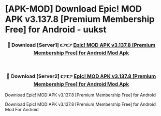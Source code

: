 # [APK-MOD] Download Epic! MOD APK v3.137.8 [Premium Membership Free] for Android - uukst


<div align="center">
<h3>🔴 Download [Server1] 👉👉 <a href="https://apk-comot.site?title=Epic!_MOD_APK_v3.137.8_[Premium_Membership_Free]_for_Android">Epic! MOD APK v3.137.8 [Premium Membership Free] for Android Mod Apk</a></h3><br>
<h3>🔴 Download [Server2] 👉👉 <a href="https://apk-comot.site?title=Epic!_MOD_APK_v3.137.8_[Premium_Membership_Free]_for_Android">Epic! MOD APK v3.137.8 [Premium Membership Free] for Android Mod Apk</a></h3>
</div>



Download Epic! MOD APK v3.137.8 [Premium Membership Free] for Android 

Download Epic! MOD APK v3.137.8 [Premium Membership Free] for Android Mod For Android